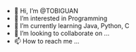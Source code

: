 - 👋 Hi, I’m @TOBIGUAN
- 👀 I’m interested in Programming
- 🌱 I’m currently learning Java, Python, C
- 💞️ I’m looking to collaborate on ...
- 📫 How to reach me ...

<!---
TOBIGUAN/TOBIGUAN is a ✨ special ✨ repository because its `README.md` (this file) appears on your GitHub profile.
You can click the Preview link to take a look at your changes.
--->
